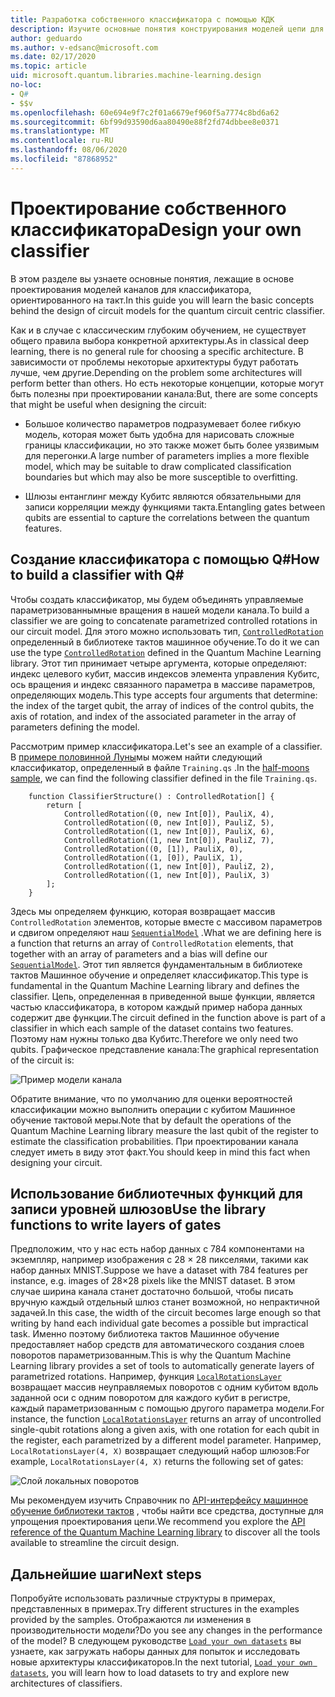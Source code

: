 ```yaml
---
title: Разработка собственного классификатора с помощью КДК
description: Изучите основные понятия конструирования моделей цепи для классификатора, ориентированного на такт.
author: geduardo
ms.author: v-edsanc@microsoft.com
ms.date: 02/17/2020
ms.topic: article
uid: microsoft.quantum.libraries.machine-learning.design
no-loc:
- Q#
- $$v
ms.openlocfilehash: 60e694e9f7c2f01a6679ef960f5a7774c8bd6a62
ms.sourcegitcommit: 6bf99d93590d6aa80490e88f2fd74dbbee8e0371
ms.translationtype: MT
ms.contentlocale: ru-RU
ms.lasthandoff: 08/06/2020
ms.locfileid: "87868952"
---
```

# <a name="design-your-own-classifier"></a><span data-ttu-id="89d63-103">Проектирование собственного классификатора</span><span class="sxs-lookup"><span data-stu-id="89d63-103">Design your own classifier</span></span>

<span data-ttu-id="89d63-104">В этом разделе вы узнаете основные понятия, лежащие в основе проектирования моделей каналов для классификатора, ориентированного на такт.</span><span class="sxs-lookup"><span data-stu-id="89d63-104">In this guide you will learn the basic concepts behind the design of circuit models for the quantum circuit centric classifier.</span></span>

<span data-ttu-id="89d63-105">Как и в случае с классическим глубоким обучением, не существует общего правила выбора конкретной архитектуры.</span><span class="sxs-lookup"><span data-stu-id="89d63-105">As in classical deep learning, there is no general rule for choosing a specific architecture.</span></span> <span data-ttu-id="89d63-106">В зависимости от проблемы некоторые архитектуры будут работать лучше, чем другие.</span><span class="sxs-lookup"><span data-stu-id="89d63-106">Depending on the problem some architectures will perform better than others.</span></span> <span data-ttu-id="89d63-107">Но есть некоторые концепции, которые могут быть полезны при проектировании канала:</span><span class="sxs-lookup"><span data-stu-id="89d63-107">But, there are some concepts that might be useful when designing the circuit:</span></span>

- <span data-ttu-id="89d63-108">Большое количество параметров подразумевает более гибкую модель, которая может быть удобна для нарисовать сложные границы классификации, но это также может быть более уязвимым для перегонки.</span><span class="sxs-lookup"><span data-stu-id="89d63-108">A large number of parameters implies a more flexible model, which may be suitable to draw complicated classification boundaries but which may also be more susceptible to overfitting.</span></span>

- <span data-ttu-id="89d63-109">Шлюзы ентанглинг между Кубитс являются обязательными для записи корреляции между функциями такта.</span><span class="sxs-lookup"><span data-stu-id="89d63-109">Entangling gates between qubits are essential to capture the correlations between the quantum features.</span></span>

## <a name="how-to-build-a-classifier-with-q"></a><span data-ttu-id="89d63-110">Создание классификатора с помощью Q\#</span><span class="sxs-lookup"><span data-stu-id="89d63-110">How to build a classifier with Q\#</span></span>

<span data-ttu-id="89d63-111">Чтобы создать классификатор, мы будем объединять управляемые параметризованнымные вращения в нашей модели канала.</span><span class="sxs-lookup"><span data-stu-id="89d63-111">To build a classifier we are going to concatenate parametrized controlled rotations in our circuit model.</span></span> <span data-ttu-id="89d63-112">Для этого можно использовать тип, [`ControlledRotation`](xref:microsoft.quantum.machinelearning.controlledrotation) определенный в библиотеке тактов машинное обучение.</span><span class="sxs-lookup"><span data-stu-id="89d63-112">To do it we can use the type [`ControlledRotation`](xref:microsoft.quantum.machinelearning.controlledrotation) defined in the Quantum Machine Learning library.</span></span> <span data-ttu-id="89d63-113">Этот тип принимает четыре аргумента, которые определяют: индекс целевого кубит, массив индексов элемента управления Кубитс, ось вращения и индекс связанного параметра в массиве параметров, определяющих модель.</span><span class="sxs-lookup"><span data-stu-id="89d63-113">This type accepts four arguments that determine: the index of the target qubit, the array of indices of the control qubits, the axis of rotation, and index of the associated parameter in the array of parameters defining the model.</span></span>

<span data-ttu-id="89d63-114">Рассмотрим пример классификатора.</span><span class="sxs-lookup"><span data-stu-id="89d63-114">Let's see an example of a classifier.</span></span> <span data-ttu-id="89d63-115">В [примере половинной Луны](https://github.com/microsoft/Quantum/tree/master/samples/machine-learning/half-moons)мы можем найти следующий классификатор, определенный в файле `Training.qs` .</span><span class="sxs-lookup"><span data-stu-id="89d63-115">In the [half-moons sample](https://github.com/microsoft/Quantum/tree/master/samples/machine-learning/half-moons), we can find the following classifier defined in the file `Training.qs`.</span></span>

```qsharp
    function ClassifierStructure() : ControlledRotation[] {
        return [
            ControlledRotation((0, new Int[0]), PauliX, 4),
            ControlledRotation((0, new Int[0]), PauliZ, 5),
            ControlledRotation((1, new Int[0]), PauliX, 6),
            ControlledRotation((1, new Int[0]), PauliZ, 7),
            ControlledRotation((0, [1]), PauliX, 0),
            ControlledRotation((1, [0]), PauliX, 1),
            ControlledRotation((1, new Int[0]), PauliZ, 2),
            ControlledRotation((1, new Int[0]), PauliX, 3)
        ];
    }
 ```

<span data-ttu-id="89d63-116">Здесь мы определяем функцию, которая возвращает массив `ControlledRotation` элементов, которые вместе с массивом параметров и сдвигом определяют наш [`SequentialModel`](xref:microsoft.quantum.machinelearning.sequentialmodel) .</span><span class="sxs-lookup"><span data-stu-id="89d63-116">What we are defining here is a function that returns an array of `ControlledRotation` elements, that together with an array of parameters and a bias will define our [`SequentialModel`](xref:microsoft.quantum.machinelearning.sequentialmodel).</span></span> <span data-ttu-id="89d63-117">Этот тип является фундаментальным в библиотеке тактов Машинное обучение и определяет классификатор.</span><span class="sxs-lookup"><span data-stu-id="89d63-117">This type is fundamental in the Quantum Machine Learning library and defines the classifier.</span></span> <span data-ttu-id="89d63-118">Цепь, определенная в приведенной выше функции, является частью классификатора, в котором каждый пример набора данных содержит две функции.</span><span class="sxs-lookup"><span data-stu-id="89d63-118">The circuit defined in the function above is part of a classifier in which each sample of the dataset contains two features.</span></span> <span data-ttu-id="89d63-119">Поэтому нам нужны только два Кубитс.</span><span class="sxs-lookup"><span data-stu-id="89d63-119">Therefore we only need two qubits.</span></span> <span data-ttu-id="89d63-120">Графическое представление канала:</span><span class="sxs-lookup"><span data-stu-id="89d63-120">The graphical representation of the circuit is:</span></span>

 ![Пример модели канала](~/media/circuit_model_1.PNG)

<span data-ttu-id="89d63-122">Обратите внимание, что по умолчанию для оценки вероятностей классификации можно выполнить операции с кубитом Машинное обучение тактовой меры.</span><span class="sxs-lookup"><span data-stu-id="89d63-122">Note that by default the operations of the Quantum Machine Learning library measure the last qubit of the register to estimate the classification probabilities.</span></span> <span data-ttu-id="89d63-123">При проектировании канала следует иметь в виду этот факт.</span><span class="sxs-lookup"><span data-stu-id="89d63-123">You should keep in mind this fact when designing your circuit.</span></span>

## <a name="use-the-library-functions-to-write-layers-of-gates"></a><span data-ttu-id="89d63-124">Использование библиотечных функций для записи уровней шлюзов</span><span class="sxs-lookup"><span data-stu-id="89d63-124">Use the library functions to write layers of gates</span></span>

<span data-ttu-id="89d63-125">Предположим, что у нас есть набор данных с 784 компонентами на экземпляр, например изображения с 28 × 28 пикселями, такими как набор данных MNIST.</span><span class="sxs-lookup"><span data-stu-id="89d63-125">Suppose we have a dataset with 784 features per instance, e.g. images of 28×28 pixels like the MNIST dataset.</span></span> <span data-ttu-id="89d63-126">В этом случае ширина канала станет достаточно большой, чтобы писать вручную каждый отдельный шлюз станет возможной, но непрактичной задачей.</span><span class="sxs-lookup"><span data-stu-id="89d63-126">In this case, the width of the circuit becomes large enough so that writing by hand each individual gate becomes a possible but impractical task.</span></span> <span data-ttu-id="89d63-127">Именно поэтому библиотека тактов Машинное обучение предоставляет набор средств для автоматического создания слоев поворотов параметризованным.</span><span class="sxs-lookup"><span data-stu-id="89d63-127">This is why the Quantum Machine Learning library provides a set of tools to automatically generate layers of parametrized rotations.</span></span> <span data-ttu-id="89d63-128">Например, функция [`LocalRotationsLayer`](xref:microsoft.quantum.machinelearning.localrotationslayer) возвращает массив неуправляемых поворотов с одним кубитом вдоль заданной оси с одним поворотом для каждого кубит в регистре, каждый параметризованным с помощью другого параметра модели.</span><span class="sxs-lookup"><span data-stu-id="89d63-128">For instance, the function [`LocalRotationsLayer`](xref:microsoft.quantum.machinelearning.localrotationslayer) returns an array of uncontrolled single-qubit rotations along a given axis, with one rotation for each qubit in the register, each parametrized by a different model parameter.</span></span> <span data-ttu-id="89d63-129">Например, `LocalRotationsLayer(4, X)` возвращает следующий набор шлюзов:</span><span class="sxs-lookup"><span data-stu-id="89d63-129">For example, `LocalRotationsLayer(4, X)` returns the following set of gates:</span></span>

 ![Слой локальных поворотов](~/media/local_rotations_layer.PNG)

<span data-ttu-id="89d63-131">Мы рекомендуем изучить Справочник по [API-интерфейсу машинное обучение библиотеки тактов](xref:microsoft.quantum.machinelearning) , чтобы найти все средства, доступные для упрощения проектирования цепи.</span><span class="sxs-lookup"><span data-stu-id="89d63-131">We recommend you explore the [API reference of the Quantum Machine Learning library](xref:microsoft.quantum.machinelearning) to discover all the tools available to streamline the circuit design.</span></span>

## <a name="next-steps"></a><span data-ttu-id="89d63-132">Дальнейшие шаги</span><span class="sxs-lookup"><span data-stu-id="89d63-132">Next steps</span></span>

 <span data-ttu-id="89d63-133">Попробуйте использовать различные структуры в примерах, представленных в примерах.</span><span class="sxs-lookup"><span data-stu-id="89d63-133">Try different structures in the examples provided by the samples.</span></span> <span data-ttu-id="89d63-134">Отображаются ли изменения в производительности модели?</span><span class="sxs-lookup"><span data-stu-id="89d63-134">Do you see any changes in the performance of the model?</span></span> <span data-ttu-id="89d63-135">В следующем руководстве [`Load your own datasets`](xref:microsoft.quantum.libraries.machine-learning.load) вы узнаете, как загружать наборы данных для попыток и исследовать новые архитектуры классификаторов.</span><span class="sxs-lookup"><span data-stu-id="89d63-135">In the next tutorial, [`Load your own datasets`](xref:microsoft.quantum.libraries.machine-learning.load), you will learn how to load datasets to try and explore new architectures of classifiers.</span></span>
